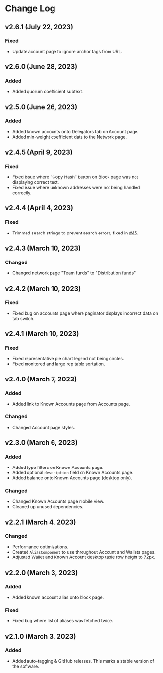 # Change Log

## v2.6.1 (July 22, 2023)

### Fixed

-  Update account page to ignore anchor tags from URL.

## v2.6.0 (June 28, 2023)

### Added

-  Added quorum coefficient subtext.

## v2.5.0 (June 26, 2023)

### Added

-  Added known accounts onto Delegators tab on Account page.
-  Added min-weight coefficient data to the Network page.

## v2.4.5 (April 9, 2023)

### Fixed

-  Fixed issue  where "Copy Hash" button on Block page was not displaying correct text.
-  Fixed issue where unknown addresses were not being handled correctly.

## v2.4.4 (April 4, 2023)

### Fixed

-  Trimmed search strings to prevent search errors; fixed in [#45](https://github.com/dev-ptera/yellow-spyglass-client/pull/45).

## v2.4.3 (March 10, 2023)

### Changed

-  Changed network page "Team funds" to "Distribution funds"

## v2.4.2 (March 10, 2023)

### Fixed

-  Fixed bug on accounts page where paginator displays incorrect data on tab switch.

## v2.4.1 (March 10, 2023)

### Fixed

-  Fixed representative pie chart legend not being circles. 
-  Fixed monitored and large rep table sortation.

## v2.4.0 (March 7, 2023)

### Added

-  Added link to Known Accounts page from Accounts page.

### Changed

-  Changed Account page styles.

## v2.3.0 (March 6, 2023)

### Added

-  Added type filters on Known Accounts page.
-  Added optional `description` field on Known Accounts page.
-  Added balance onto Known Accounts page (desktop only).

### Changed

-  Changed Known Accounts page mobile view.
-  Cleaned up unused dependencies.

## v2.2.1 (March 4, 2023)

### Changed

-  Performance optimizations.
-  Created `AliasComponent` to use throughout Account and Wallets pages.
-  Adjusted Wallet and Known Account desktop table row height to 72px.

## v2.2.0 (March 3, 2023)

### Added

-  Added known account alias onto block page.

### Fixed

-  Fixed bug where list of aliases was fetched twice.

## v2.1.0 (March 3, 2023)

### Added

-   Added auto-tagging & GitHub releases.  This marks a stable version of the software.
